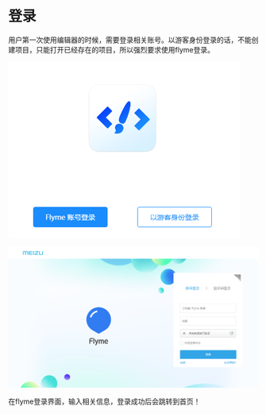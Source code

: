 # 登录

用户第一次使用编辑器的时候，需要登录相关账号。以游客身份登录的话，不能创建项目，只能打开已经存在的项目，所以强烈要求使用flyme登录。

![&#x767B;&#x5F55;&#x754C;&#x9762;](../.gitbook/assets/image%20%2822%29.png)

![flyme&#x767B;&#x5F55;&#x754C;&#x9762;](../.gitbook/assets/image%20%2816%29.png)

  
在flyme登录界面，输入相关信息，登录成功后会跳转到首页！

